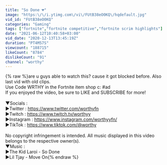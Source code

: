 ```yaml
---
title: "So Done 💔"
image: "https:\/\/i.ytimg.com\/vi\/FUtB38eO0KQ\/hqdefault.jpg"
vid_id: "FUtB38eO0KQ"
categories: "Gaming"
tags: ["fortnite","fortnite competitive","fortnite scrim highlights"]
date: "2021-06-12T10:40:58+03:00"
vid_date: "2020-12-13T13:45:19Z"
duration: "PT4M57S"
viewcount: "188715"
likeCount: "8784"
dislikeCount: "91"
channel: "worthy"
---
```

{% raw %}are u guys able to watch this? cause it got blocked before. Also last vid with old clips.<br />Use Code WRTHY in the Fortnite item shop c: #ad <br />If you enjoyed the video, be sure to LIKE and SUBSCRIBE for more! <br /><br />▼Socials :<br />►Twitter : <a rel="nofollow" target="blank" href="https://www.twitter.com/worthyfn">https://www.twitter.com/worthyfn</a><br />►Twitch : <a rel="nofollow" target="blank" href="https://www.twitch.tv/worthyy">https://www.twitch.tv/worthyy</a><br />►Instagram : <a rel="nofollow" target="blank" href="https://www.instagram.com/worthyyfn/">https://www.instagram.com/worthyyfn/</a> <br />►TikTok : <a rel="nofollow" target="blank" href="https://www.tiktok.com/@worthy">https://www.tiktok.com/@worthy</a><br /><br /> No copyright infringement is intended. All music displayed in this video belongs to the respective owner(s). <br />▼Music :<br />►The Kid Laroi - So Done<br />►Lil Tjay - Move On{% endraw %}
